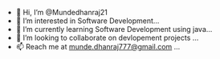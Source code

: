 - 👋 Hi, I’m @Mundedhanraj21
- 👀 I’m interested in Software Development...
- 🌱 I’m currently learning Software Development using java...
- 💞️ I’m looking to collaborate on devlopement projects ...
- 📫 Reach me at munde.dhanraj777@gmail.com  ...


<!---
Mundedhanraj21/Mundedhanraj21 is a ✨ special ✨ repository because its `README.md` (this file) appears on your GitHub profile.
You can click the Preview link to take a look at your changes.
--->
